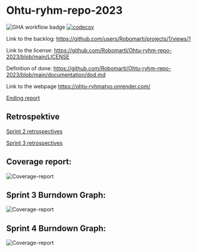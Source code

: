 # Ohtu-ryhm-repo-2023

![GHA workflow badge](https://github.com/Robomarti/Ohtu-ryhm-repo-2023/workflows/CI/badge.svg)
[![codecov](https://codecov.io/gh/Robomarti/Ohtu-ryhm-repo-2023/graph/badge.svg?token=29YL0OJ6TZ)](https://codecov.io/gh/Robomarti/Ohtu-ryhm-repo-2023)

Link to the backlog: https://github.com/users/Robomarti/projects/1/views/1


Link to the license: https://github.com/Robomarti/Ohtu-ryhm-repo-2023/blob/main/LICENSE


Definition of done: https://github.com/Robomarti/Ohtu-ryhm-repo-2023/blob/main/documentation/dod.md


Link to the webpage https://ohtu-ryhmatyo.onrender.com/

[Ending report](https://github.com/Robomarti/Ohtu-ryhm-repo-2023/blob/main/documentation/loppuraportti.md)

## Retrospektive
[Sprint 2 retrospectives](https://github.com/Robomarti/Ohtu-ryhm-repo-2023/blob/main/documentation/retro.md)

[Sprint 3 retrospectives](https://github.com/Robomarti/Ohtu-ryhm-repo-2023/blob/main/documentation/retro2.md)


## Coverage report:
![Coverage-report](https://github.com/Robomarti/Ohtu-ryhm-repo-2023/blob/main/documentation/coverage.png)


## Sprint 3 Burndown Graph:
![Coverage-report](https://github.com/Robomarti/Ohtu-ryhm-repo-2023/blob/main/documentation/burndown_graph.png)

## Sprint 4 Burndown Graph:
![Coverage-report](https://github.com/Robomarti/Ohtu-ryhm-repo-2023/blob/main/documentation/burndown_graph2.png)

